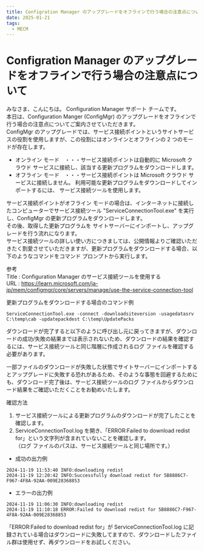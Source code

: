 ```yaml
---
title: Configration Manager のアップグレードをオフラインで行う場合の注意点について
date: 2025-01-21
tags:
  - MECM
---
```


# Configration Manager のアップグレードをオフラインで行う場合の注意点について  

みなさま、こんにちは。 Configuration Manager サポート チームです。  
本日は、Configuration Manger (ConfigMgr) のアップグレードをオフラインで行う場合の注意点についてご案内させていただきます。  
ConfigMgr のアップグレードでは、サービス接続ポイントというサイトサービスの役割を使用しますが、この役割にはオンラインとオフラインの 2 つのモードが存在します。  

- オンライン モード　・・・サービス接続ポイントは自動的に Microsoft クラウド サービスに接続し、該当する更新プログラムをダウンロードします。  
- オフライン モード　・・・サービス接続ポイントは Microsoft クラウド サービスに接続しません。 利用可能な更新プログラムをダウンロードしてインポートするには、 サービス接続ツールを使用します。  

サービス接続ポイントがオフライン モードの場合は、インターネットに接続したコンピューターでサービス接続ツール "ServiceConnectionTool.exe" を実行し、ConfigMgr の更新プログラムをダウンロードします。  
その後、取得した更新プログラムを サイトサーバーにインポートし、アップグレードを行う流れになります。  
サービス接続ツールの詳しい使い方につきましては、公開情報よりご確認いただきたく割愛させていただきますが、更新プログラムをダウンロードする場合、以下のようなコマンドをコマンド プロンプトから実行します。  

参考  
Title : Configuration Manager のサービス接続ツールを使用する  
URL : https://learn.microsoft.com/ja-jp/mem/configmgr/core/servers/manage/use-the-service-connection-tool  

更新プログラムをダウンロードする場合のコマンド例  
```
ServiceConnectionTool.exe -connect -downloadsiteversion -usagedatasrv C:\temp\cab -updatepackdest C:\temp\UpdatePacks  
```

ダウンロードが完了すると以下のように呼び出し元に戻ってきますが、ダウンロードの成功/失敗の結果までは表示されないため、ダウンロードの結果を確認するには、サービス接続ツールと同じ階層に作成されるログ ファイルを確認する必要があります。  

一部ファイルのダウンロードが失敗した状態でサイトサーバーにインポートするとアップグレードに失敗する恐れがあるため、そのような事態を回避するためにも、ダウンロード完了後は、サービス接続ツールのログ ファイルからダウンロード結果をご確認いただくことをお勧めいたします。  

確認方法  
1. サービス接続ツールによる更新プログラムのダウンロードが完了したことを確認します。  
2. ServiceConnectionTool.log を開き、「ERROR:Failed to download redist for」という文字列が含まれていないことを確認します。  
（ログ ファイルのパスは、サービス接続ツールと同じ場所です。）  

- 成功の出力例  
```  
2024-11-19 11:53:40 INFO:downloading redist  
2024-11-19 12:20:42 INFO:Successfully download redist for 5B8886C7-F967-4F8A-92AA-009E28368853  
```  

- エラーの出力例  
```  
2024-11-19 11:06:30 INFO:downloading redist  
2024-11-19 11:10:18 ERROR:Failed to download redist for 5B8886C7-F967-4F8A-92AA-009E28368853  
```  

「ERROR:Failed to download redist for」が ServiceConnectionTool.log に記録されている場合はダウンロードに失敗してますので、ダウンロードしたファイル群は使用せず、再ダウンロードをお試しください。  